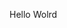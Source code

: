 Hello Wolrd













































































































































































































































































































































































































































































































































































































































































































































































































































































































































































































































































































































































































































































































































































































































































































































































































































































































































































































































































































































































































































































































































































































































































































































































































































































































































































































































































































































































































































































































































































































































































































































































































































